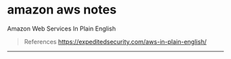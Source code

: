 # amazon aws notes

Amazon Web Services In Plain English

> References
> <https://expeditedsecurity.com/aws-in-plain-english/>

---
